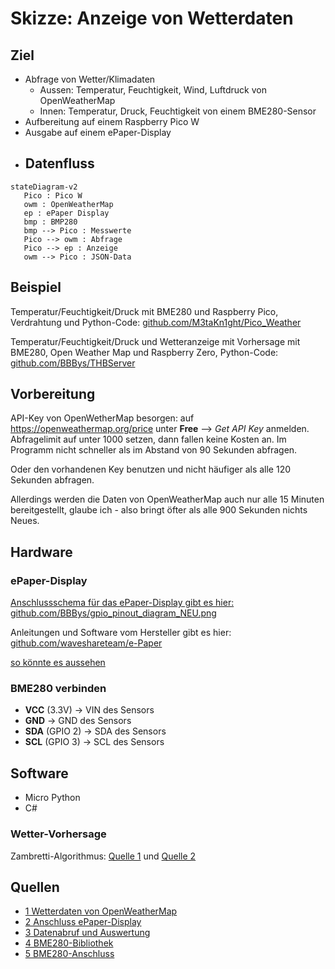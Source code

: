 # Skizze: Anzeige von Wetterdaten 

## Ziel
- Abfrage von Wetter/Klimadaten
	-	Aussen: Temperatur, Feuchtigkeit, Wind, Luftdruck von OpenWeatherMap
	-	Innen: Temperatur, Druck, Feuchtigkeit von einem BME280-Sensor
- Aufbereitung auf einem Raspberry Pico W
- Ausgabe auf einem ePaper-Display
- ## Datenfluss
```mermaid
stateDiagram-v2
   Pico : Pico W
   owm : OpenWeatherMap
   ep : ePaper Display
   bmp : BMP280
   bmp --> Pico : Messwerte
   Pico --> owm : Abfrage
   Pico --> ep : Anzeige
   owm --> Pico : JSON-Data
```
## Beispiel
Temperatur/Feuchtigkeit/Druck mit BME280 und Raspberry Pico, Verdrahtung und Python-Code:
[github.com/M3taKn1ght/Pico_Weather](https://github.com/M3taKn1ght/Blog-Repo/tree/4c335d607f1807069b7e363c63774db7aa2e01ab/Pico_Weather)

Temperatur/Feuchtigkeit/Druck und Wetteranzeige mit Vorhersage mit BME280, Open Weather Map und Raspberry Zero, Python-Code:
[github.com/BBBys/THBServer](https://github.com/BBBys/THBServer)

## Vorbereitung
API-Key von OpenWetherMap besorgen: auf https://openweathermap.org/price unter **Free** --> *Get API Key* anmelden. Abfragelimit auf unter 1000 setzen, dann 
fallen keine Kosten an. Im Programm nicht schneller als im Abstand von 90 Sekunden abfragen.

Oder den vorhandenen Key benutzen und nicht häufiger als alle 120 Sekunden abfragen.

Allerdings werden die Daten von OpenWeatherMap auch nur alle 15 Minuten bereitgestellt, glaube ich - also bringt öfter als alle 900 Sekunden nichts Neues.
## Hardware
### ePaper-Display 
[Anschlussschema für das ePaper-Display gibt es hier: github.com/BBBys/gpio_pinout_diagram_NEU.png](https://github.com/BBBys/BackupServer/blob/main/doc/gpio_pinout_diagram_NEU.png)

Anleitungen und Software vom Hersteller gibt es hier: [github.com/waveshareteam/e-Paper](https://github.com/waveshareteam/e-Paper/tree/master/RaspberryPi_JetsonNano)

[so könnte es aussehen](Bilder/b1.jpg)

### BME280 verbinden
- **VCC** (3.3V) -&gt; VIN des Sensors
- **GND** -&gt; GND des Sensors
- **SDA** (GPIO 2) -&gt; SDA des Sensors
- **SCL** (GPIO 3) -&gt; SCL des Sensors
## Software
- Micro Python
- C#
### Wetter-Vorhersage
Zambretti-Algorithmus: [Quelle 1](https://github.com/sassoftware/iot-zambretti-weather-forcasting.git) und
[Quelle 2](https://integritext.net/DrKFS/zambretti.htm)

## Quellen
* [1 Wetterdaten von OpenWeatherMap](https://www.kampis-elektroecke.de/raspberry-pi/raspberry-pi-wetter/)
* [2 Anschluss ePaper-Display](https://www.az-delivery.de/en/blogs/azdelivery-blog-fur-arduino-und-raspberry-pi/e-paper-display-am-esp32-und-esp8266-teil1)
* [3 Datenabruf und Auswertung](https://microcontrollerslab.com/raspberry-pi-pico-w-openweathermap-api-sensorless-weather-station)
* [4 BME280-Bibliothek](https://learn.microsoft.com/en-us/dotnet/api/iot.device.bmxx80.bme280?view=iot-dotnet-latest)
* [5 BME280-Anschluss](https://learn.microsoft.com/en-us/dotnet/iot/tutorials/temp-sensor)
